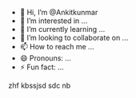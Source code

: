 - 👋 Hi, I’m @Ankitkunmar
- 👀 I’m interested in ...
- 🌱 I’m currently learning ...
- 💞️ I’m looking to collaborate on ...
- 📫 How to reach me ...
- 😄 Pronouns: ...
- ⚡ Fun fact: ...

<!---
Ankitkunmar/Ankitkunmar is a ✨ special ✨ repository because its `README.md` (this file) appears on your GitHub profile.
You can click the Preview link to take a look at your changes.
--->
zhf kbssjsd
sdc nb
